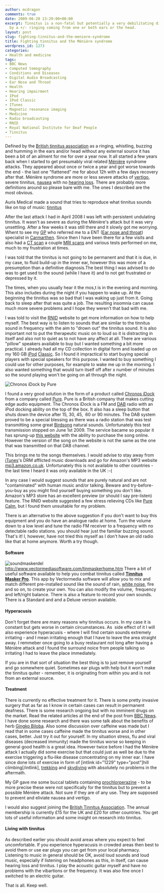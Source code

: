 ```yaml
---
author: mcdragon
comments: true
date: 2009-06-20 13:29:00+00:00
excerpt: Tinnitus is a non-fatal but potentially a very debilitating disease caused
  by a +/- ringing coming from one or both ears or the head.
layout: post
slug: fighting-tinnitus-and-the-meniere-syndrome
title: Fighting tinnitus and the Ménière syndrome
wordpress_id: 1273
categories:
- Health and medicine
tags:
- BBC News
- Computed tomography
- Conditions and Diseases
- Digital Audio Broadcasting
- Ear Nose and Throat
- Health
- Hearing impairment
- IPod
- IPod Classic
- ITunes
- Magnetic resonance imaging
- Medicine
- Radio broadcasting
- RNID
- Royal National Institute for Deaf People
- Tinnitus
---
```


Defined by the [British tinnitus association](http://www.tinnitus.org.uk/) as a ringing, whistling, buzzing and humming in the ears and/or head without any external source it has been a bit of an ailment for me for over a year now. It all started a few years back when I started to get presumably viral related [Ménière](http://en.wikipedia.org/wiki/M%C3%A9ni%C3%A8re%27s_disease) syndrome attacks. They appeared about once or twice a year and got worse towards the end - the last one "flattened" me for about 12h with a few days recovery after that. Ménière syndrome are more or less severe attacks of [vertigo](http://en.wikipedia.org/wiki/Vertigo_%28medical%29), severe tinnitus, [nausea](http://en.wikipedia.org/wiki/Nausea) with no [hearing loss](http://en.wikipedia.org/wiki/Hearing_impairment). There are probably more definitions around so please bare with me. The ones I described are the most obvious.

Auris Medical made a sound that tries to reproduce what tinnitus sounds like on top of music: [tinnitus](https://img.mcdowell.si/2009/06/tinnitus1.mp3)

After the last attack I had in April 2008 I was left with persistent undulating tinnitus. It wasn't as severe as during the Ménière's attack but it was very unsettling. After a few weeks it was still there and it slowly got me worrying. Whent to see my [GP](http://en.wikipedia.org/wiki/General_practitioner) who referred me to a ENT ([Ear nose and throat](http://en.wikipedia.org/wiki/Otolaryngology)) specialist in [Carmarthen](http://en.wikipedia.org/wiki/Carmarthen). Since then I have been there for a few visits and also had a [CT scan](http://en.wikipedia.org/wiki/Computed_tomography) a couple [MRI scans](http://en.wikipedia.org/wiki/Magnetic_resonance_imaging) and various tests performed on me, much to my frustration at times.

I was told that the tinnitus is not going to be permanent and that it is due, in my case, to fluid build-up in the inner ear, however this was more of a presumption than a definitive diagnosis.The best thing I was advised to do was to get used to the sound (while I have it) and to not get frustrated or depressed by it.

The times, when you usually hear it the mos,t is in the evening and morning. This also includes during the night if you happen to wake up. At the beginning the tinnitus was so bad that I was waking up just from it. Going back to sleep after that was quite a job. The resulting insomnia can cause much more severe problems and I hope they weren't that bad with me.

I was told to visit the [RNID](http://en.wikipedia.org/wiki/Royal_National_Institute_for_Deaf_People) website to get more information on how to help myself. The best way is to listen to sounds that are similar to the tinnitus sound in frequency with the aim to "drown out" the tinnitus sound. It is also important not to put the therapeutic music on to loud so it is distracting in itself and also not to quiet as to not have any affect at all. There are various "pillow" speakers available to buy but I wanted something a bit more practical. I already had all my CD collection in digital form and loaded up on my 160 GB [iPod](http://en.wikipedia.org/wiki/IPod) [Classic](http://en.wikipedia.org/wiki/IPod_Classic). So I found it impractical to start buying special players with special speakers for this purpose. I wanted to buy something I could use for other purposes, for example to wake me up in the morning. I also wanted something that would turn itself off after x number of minutes so the sound playing won't be going on all through the night.

![Chronos iDock by Pure](https://img.mcdowell.si/2009/06/51C56XPEWEL._SS500_1-1.jpg "Chronos iDock by Pure")

I found a very good solution in the form of a product called [Chronos iDock](http://www.pure.com/products/product.asp?Product=VL-60903) from a company called [Pure](http://www.pure.com/). Pure is a British company that makes cutting edge audio equipment. The Chronos iDock is a FM and [DAB](http://en.wikipedia.org/wiki/Digital_Audio_Broadcasting) radio with an iPod docking ability on the top of the box. It also has a sleep button that shuts down the device after 15, 30, 45,  60 or 90 minutes. The DAB system proved to be a special blessing as there was a radio station that was test transmitting some great [Birdsong](http://www.birdsongradio.com/) natural sounds. Unfortunately this test transmission stopped on June 1st 2009. The service bacame so popular it has sprung-up [this website](http://www.birdsongradio.com/) with the ability to purchase the song online. However the version of the song on the website is not the same as the one that was transmitted on that DAB channel.

This brings me to the songs themselves. I would advise to stay away from [iTunes](http://en.wikipedia.org/wiki/ITunes)'s DRM afflicted music downloads and go for Amazon's MP3 website [mp3.amazon.co.uk](http://mp3.amazon.co.uk). Unfortunately this is not available to other countries - the last time I heard it was only available in the UK :-(

In any case I would suggest sounds that are purely natural and are not "contaminated" with human music and/or talking. Beware and try-before-you-buy as you might find yourself buying something you don't like. Amazon's MP3 store has an excellent preview (or should I say pre-listen) feature. The RNID website suggested a few stress relieving CDs like [Pure Calm](http://www.amazon.co.uk/Pure-Calm-Stuart-Jones/dp/B00005NEZK), but I found them unsuitable for my problem.

There is an alternative to the above suggestion if you don't want to buy this equipment and you do have an analogue radio at home. Turn the volume down to a low level and tune the radio FM receiver to a frequency with no detectable radio stations. you should hear just the familiar buzzing sound. That's it! I, however, have not tried this myself as I don't have an old radio like that at home anymore. Worth a try though.


#### Software


![soundmaskerdel](https://img.mcdowell.si/2009/06/soundmaskerdel1-1.jpg) http://www.vectormediasoftware.com/tinmaskerhome.htm There a bit of useful software available to help you combat tinnitus called **[Tinnitus Masker Pro](http://www.vectormediasoftware.com/tinmaskerhome.htm)**. This app by Vectormedia software will allow you to mix and match different pre-installed sound like the sound of rain, [white noise](http://en.wikipedia.org/wiki/White_noise), fire and so on, to create your own. You can also modify the volume,  frequency and left/right balance. There is also a feature to record your own sounds. There is a Standard and and a Deluxe version available.

<!-- more -->


#### Hyperacusis


Don't forget there are many reasons why tinnitus occurs. In my case it is constant but gets worse in certain circumstances. As  side effect of it I will also experience hyperacusis - where I will find certain sounds extremely irritating - and I mean irritating enough that I have to leave the area straight away. I remmeber once going to a busy restaurant not long after having a Ménière attack and I found the surround noice from people talking so irritating I had to leave the place immediately.

If you are in that sort of situation the best thing is to just remove yourself and go somewhere quiet. Sometimes ear plugs with help but it won't make the tinnitus quiter - remember, it is originating from within you and is not from an external source.


#### Treatment


There is currently no effective treatment for it. There is some pretty invasive surgery that as far as I know in certain cases can result in permanent deafness. There is some research ongoing but with no imminent drugs on the market. Read the related articles at the end of the post from [BBC News](http://en.wikipedia.org/wiki/BBC_News). I have done some research and there was some talk about the benefits of herb [Gingko Biloba](http://en.wikipedia.org/wiki/Ginkgo_biloba). Also some discussion over caffeine was made but I read that in some cases caffeine made the tinnitus worse and in other cases, better. Just try it out for yourself. In my situation stress, flu and viral diseases (decreased immunity) made the tinnitus worse so keeping in general good health is a great idea. However twice before I had the Ménière attack I actually did some exercise but that could just as well be due to the exercise triggering a flu-like disease concentrating on my inner ear. I have since done lots of exercise in form of [intlink id="1229" type="post"]hill climbing[/intlink], [trekking](https://mcdowell.si/category/trips-and-outings) and [skydiving](https://mcdowell.si/category/skydiving) with absolutely no problems in the aftermath.

My GP gave me some buccal tablets containing [prochlorperazine](http://en.wikipedia.org/wiki/Prochlorperazine) - to be more precise these were not specifically for the tinnitus but to prevent a possible Ménière attack. Not sure if they are of any use. They are supposed to prevent and eliviate nausea and vertigo.

I would also suggest joining the [British Tinnitus Association](http://www.tinnitus.org.uk/). The annual membership is currently £15 for the UK and £20 for other countries. You get lots of useful information and some insight on research into tinnitus.


#### Living with tinnitus


As described earlier you should avoid areas where you expect to feel uncomfortable. If you experience hyperacusis in crowded areas then best to avoid them or use ear plugs you can get from your local pharmacy. Listening to music in general should be OK, avoid loud sounds and loud music, especially if listening on headphones as this, in itself, can cause hearing loss and tinnitus. I play the acoustic guitar myself and have no problems with the vibartions or the frequency. It was also fine once I switched to an electric guitar.

That is all. Keep well.